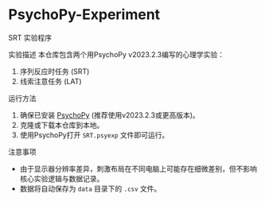 # PsychoPy-Experiment

 SRT 实验程序

 实验描述
本仓库包含两个用PsychoPy v2023.2.3编写的心理学实验：
1. 序列反应时任务 (SRT)
2. 线索注意任务 (LAT)

运行方法
1. 确保已安装 [PsychoPy](https://www.psychopy.org/download.html) (推荐使用v2023.2.3或更高版本)。
2. 克隆或下载本仓库到本地。
3. 使用PsychoPy打开 `SRT.psyexp` 文件即可运行。

 注意事项
- 由于显示器分辨率差异，刺激布局在不同电脑上可能存在细微差别，但不影响核心实验逻辑与数据记录。
- 数据将自动保存为 `data` 目录下的 `.csv` 文件。
